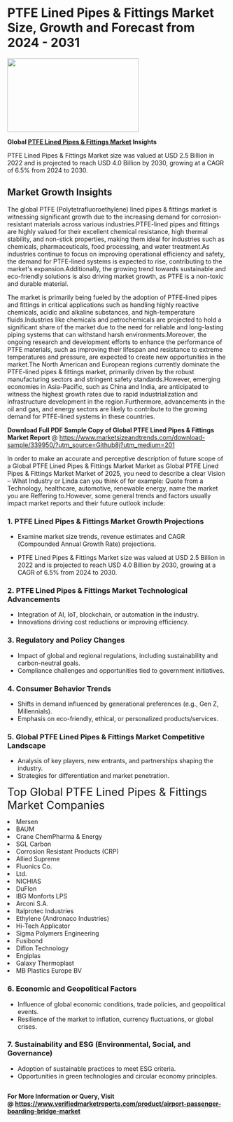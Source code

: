 <H1>PTFE Lined Pipes & Fittings Market Size, Growth and Forecast from 2024 - 2031</H1><img class="aligncenter size-medium wp-image-584254" src="https://thirdeyenews.in/wp-content/uploads/2024/09/Global-Market-Research-300x168.jpeg" alt="" width="300" height="168" /><p><strong>Global&nbsp;<a href="https://www.marketsizeandtrends.com/download-sample/339950/?utm_source=Github8j?utm_medium=201">PTFE Lined Pipes & Fittings Market</a> Insights</strong></p><p>PTFE Lined Pipes & Fittings Market size was valued at USD 2.5 Billion in 2022 and is projected to reach USD 4.0 Billion by 2030, growing at a CAGR of 6.5% from 2024 to 2030.</p><p><h2>Market Growth Insights</h2> <p>The global PTFE (Polytetrafluoroethylene) lined pipes & fittings market is witnessing significant growth due to the increasing demand for corrosion-resistant materials across various industries.PTFE-lined pipes and fittings are highly valued for their excellent chemical resistance, high thermal stability, and non-stick properties, making them ideal for industries such as chemicals, pharmaceuticals, food processing, and water treatment.As industries continue to focus on improving operational efficiency and safety, the demand for PTFE-lined systems is expected to rise, contributing to the market's expansion.Additionally, the growing trend towards sustainable and eco-friendly solutions is also driving market growth, as PTFE is a non-toxic and durable material.</p> <p>The market is primarily being fueled by the adoption of PTFE-lined pipes and fittings in critical applications such as handling highly reactive chemicals, acidic and alkaline substances, and high-temperature fluids.Industries like chemicals and petrochemicals are projected to hold a significant share of the market due to the need for reliable and long-lasting piping systems that can withstand harsh environments.Moreover, the ongoing research and development efforts to enhance the performance of PTFE materials, such as improving their lifespan and resistance to extreme temperatures and pressure, are expected to create new opportunities in the market.The North American and European regions currently dominate the PTFE-lined pipes & fittings market, primarily driven by the robust manufacturing sectors and stringent safety standards.However, emerging economies in Asia-Pacific, such as China and India, are anticipated to witness the highest growth rates due to rapid industrialization and infrastructure development in the region.Furthermore, advancements in the oil and gas, and energy sectors are likely to contribute to the growing demand for PTFE-lined systems in these countries.</p><p><span class=""><strong>Download Full PDF Sample Copy of Global PTFE Lined Pipes & Fittings Market Report</strong> @ <a href="https://www.marketsizeandtrends.com/download-sample/339950/?utm_source=Github8j?utm_medium=201" target="_blank">https://www.marketsizeandtrends.com/download-sample/339950/?utm_source=Github8j?utm_medium=201</a></span></p><p>In order to make an accurate and perceptive description of future scope of a Global&nbsp;PTFE Lined Pipes & Fittings Market Market as Global&nbsp;PTFE Lined Pipes & Fittings Market Market of 2025, you need to describe a clear Vision &ndash; What Industry or Linda can you think of for example: Quote from a Technology, healthcare, automotive, renewable energy, name the market you are Reffering to.However, some general trends and factors usually impact market reports and their future outlook include:</p><h3>1.&nbsp;<strong>PTFE Lined Pipes & Fittings Market Growth Projections</strong></h3><ul><li>Examine market size trends, revenue estimates and CAGR (Compounded Annual Growth Rate) projections.</li><li><p>PTFE Lined Pipes & Fittings Market size was valued at USD 2.5 Billion in 2022 and is projected to reach USD 4.0 Billion by 2030, growing at a CAGR of 6.5% from 2024 to 2030.</p></li></ul><h3>2.&nbsp;<strong>PTFE Lined Pipes & Fittings Market Technological Advancements</strong></h3><ul><li>Integration of AI, IoT, blockchain, or automation in the industry.</li><li>Innovations driving cost reductions or improving efficiency.</li></ul><h3>3.&nbsp;<strong>Regulatory and Policy Changes</strong></h3><ul><li>Impact of global and regional regulations, including sustainability and carbon-neutral goals.</li><li>Compliance challenges and opportunities tied to government initiatives.</li></ul><h3>4.&nbsp;<strong>Consumer Behavior Trends</strong></h3><ul><li>Shifts in demand influenced by generational preferences (e.g., Gen Z, Millennials).</li><li>Emphasis on eco-friendly, ethical, or personalized products/services.</li></ul><h3>5.&nbsp;<strong>Global PTFE Lined Pipes & Fittings Market Competitive Landscape</strong></h3><ul><li>Analysis of key players, new entrants, and partnerships shaping the industry.</li><li>Strategies for differentiation and market penetration.</li></ul><p data-pm-slice="1 1 []"><span style="color: inherit; font-family: inherit; font-size: 25px;">Top Global PTFE Lined Pipes & Fittings Market Companies</span></p><div class="" data-test-id=""><p><li>Mersen</li><li> BAUM</li><li> Crane ChemPharma & Energy</li><li> SGL Carbon</li><li> Corrosion Resistant Products (CRP)</li><li> Allied Supreme</li><li> Fluonics Co.</li><li> Ltd.</li><li> NICHIAS</li><li> DuFlon</li><li> IBG Monforts LPS</li><li> Arconi S.A.</li><li> Italprotec Industries</li><li> Ethylene (Andronaco Industries)</li><li> Hi-Tech Applicator</li><li> Sigma Polymers Engineering</li><li> Fusibond</li><li> Diflon Technology</li><li> Engiplas</li><li> Galaxy Thermoplast</li><li> MB Plastics Europe BV</li></p></div><h3>6.&nbsp;<strong>Economic and Geopolitical Factors</strong></h3><ul><li>Influence of global economic conditions, trade policies, and geopolitical events.</li><li>Resilience of the market to inflation, currency fluctuations, or global crises.</li></ul><h3>7.&nbsp;<strong>Sustainability and ESG (Environmental, Social, and Governance)</strong></h3><ul><li>Adoption of sustainable practices to meet ESG criteria.</li><li>Opportunities in green technologies and circular economy principles.</li></ul><h2><strong style="font-size: 14px;">For More Information or Query, Visit @&nbsp;</strong><a style="background-color: #ffffff; font-size: 14px;" href="https://www.marketsizeandtrends.com/report/ptfe-lined-pipes-fittings-market/" target="_blank">https://www.verifiedmarketreports.com/product/airport-passenger-boarding-bridge-market</a></h2>